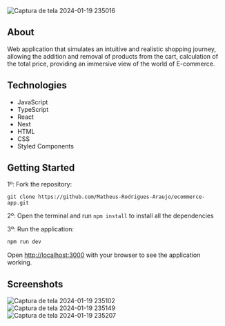 ![Captura de tela 2024-01-19 235016](https://github.com/Matheus-Rodrigues-Araujo/ecommerce-app/assets/68081476/218249e1-43ca-4dd6-a3c3-7f690128dc69)

## About

Web application that simulates an intuitive and realistic shopping journey, allowing the addition and removal of products from the cart, calculation of the total price, providing an immersive view of the world of E-commerce.

## Technologies
- JavaScript
- TypeScript
- React
- Next
- HTML
- CSS
- Styled Components

## Getting Started

1º: Fork the repository:

```
git clone https://github.com/Matheus-Rodrigues-Araujo/ecommerce-app.git
```

2º: Open the terminal and run `npm install` to install all the dependencies

3º: Run the application:

```bash
npm run dev
```

Open [http://localhost:3000](http://localhost:3000) with your browser to see the application working.

## Screenshots
![Captura de tela 2024-01-19 235102](https://github.com/Matheus-Rodrigues-Araujo/ecommerce-app/assets/68081476/65da06cd-5731-4851-9a6f-7d78f8331772)
![Captura de tela 2024-01-19 235149](https://github.com/Matheus-Rodrigues-Araujo/ecommerce-app/assets/68081476/a00b24ea-e4d2-4e5b-989b-f875b0b3692b)
![Captura de tela 2024-01-19 235207](https://github.com/Matheus-Rodrigues-Araujo/ecommerce-app/assets/68081476/989e7820-74b7-4a39-831b-6715a24c4f2d)
